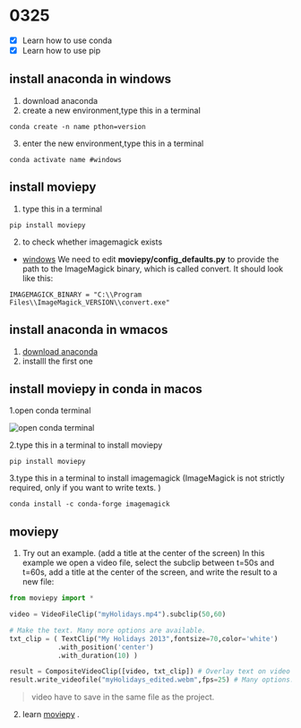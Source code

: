 # 0325

- [x] Learn how to use conda
- [x] Learn how to use pip

## install anaconda in windows
1. download anaconda
2. create a new environment,type this in a terminal
```
conda create -n name pthon=version
```
3. enter the new environment,type this in a terminal
```
conda activate name #windows
```

## install moviepy
1.  type this in a terminal
 ```
 pip install moviepy
 ```
2. to check whether imagemagick exists  
- [windows](https://pypi.org/project/moviepy/) 
We need to edit **moviepy/config_defaults.py** to provide the path to the ImageMagick binary, which is called convert. It should look like this:
```
IMAGEMAGICK_BINARY = "C:\\Program Files\\ImageMagick_VERSION\\convert.exe"
```

## install anaconda in wmacos 
1. [download anaconda](https://www.anaconda.com/products/individual)
2. installl the first one

## install moviepy in conda in macos
1.open conda terminal

 ![open conda terminal](https://miro.medium.com/max/4800/1*v3Z3aKuWmZSny590SStldw.png)
 
 2.type this in a terminal to install moviepy
 ```
 pip install moviepy
 ```
 3.type this in a terminal to install imagemagick (ImageMagick is not strictly required, only if you want to write texts. )
 ```
 conda install -c conda-forge imagemagick
 ```

 ## moviepy 
 1. Try out an example. (add a title at the center of the screen) 
 In this example we open a video file, select the subclip between t=50s and t=60s, add a title at the center of the screen, and write the result to a new file:
 ```python
 from moviepy import *

video = VideoFileClip("myHolidays.mp4").subclip(50,60)

# Make the text. Many more options are available.
txt_clip = ( TextClip("My Holidays 2013",fontsize=70,color='white')
             .with_position('center')
             .with_duration(10) )

result = CompositeVideoClip([video, txt_clip]) # Overlay text on video
result.write_videofile("myHolidays_edited.webm",fps=25) # Many options...
```
> video have to save in the same file as the project.

 2. learn [moviepy](https://zulko.github.io/moviepy/) .

